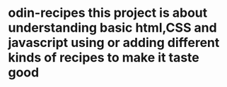 # odin-recipes this project is about understanding basic html,CSS and javascript using or adding different kinds of recipes to make it taste good
